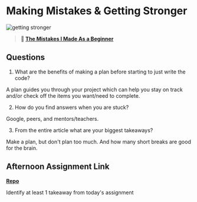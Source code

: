 # Making Mistakes & Getting Stronger

![getting stronger](https://bcw.blob.core.windows.net/public/img/lesson-images/js-bootcamp-logo.jpg)

> **📖 [The Mistakes I Made As a Beginner](https://codeworksacademy.com/fs-student-guide/resources/wk2/06-Coding-Mistakes)**

## Questions

1. What are the benefits of making a plan before starting to just write the code?

A plan guides you through your project which can help you stay on track and/or check off the items you want/need to complete.

2. How do you find answers when you are stuck?

Google, peers, and mentors/teachers.

3. From the entire article what are your biggest takeaways?

Make a plan, but don't plan too much. And how many short breaks are good for the brain.

## Afternoon Assignment Link

**[Repo](https://github.com/tylertruman/boss-monster)**

Identify at least 1 takeaway from today's assignment
